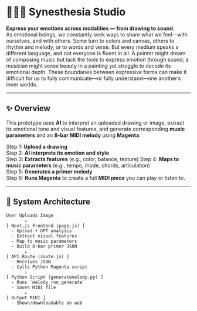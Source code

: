 # 🎨🧠🎵 Synesthesia Studio
**Express your emotions across modalities — from drawing to sound.**  
As emotional beings, we constantly seek ways to share what we feel—with ourselves, and with others. Some turn to colors and canvas, others to rhythm and melody, or to words and verse. But every medium speaks a different language, and not everyone is fluent in all. A painter might dream of composing music but lack the tools to express emotion through sound; a musician might sense beauty in a painting yet struggle to decode its emotional depth. These boundaries between expressive forms can make it difficult for us to fully communicate—or fully understand—one another’s inner worlds.

---

## ✨ Overview
This prototype uses **AI** to interpret an uploaded drawing or image, extract its emotional tone and visual features, and generate corresponding **music parameters** and an **8-bar MIDI melody** using **Magenta**.
 
Step 1: **Upload a drawing**  
Step 2: **AI interprets its emotion and style**  
Step 3: **Extracts features** (e.g., color, balance, texture) 
Step 4: **Maps to music parameters** (e.g., tempo, mode, chords, articulation)  
Step 5: **Generates a primer melody**  
Step 6: **Runs Magenta** to create a full **MIDI piece** you can play or listen to.

---

## 🧠 System Architecture

```plaintext
User Uploads Image
       ↓
[ Next.js Frontend (page.js) ]
  - Upload + GPT analysis
  - Extract visual features
  - Map to music parameters
  - Build 8-bar primer JSON
       ↓
[ API Route (route.js) ]
  - Receives JSON
  - Calls Python Magenta script
       ↓
[ Python Script (generatemelody.py) ]
  - Runs `melody_rnn_generate`
  - Saves MIDI file
       ↓
[ Output MIDI ]
  - Shown/downloadable on web

